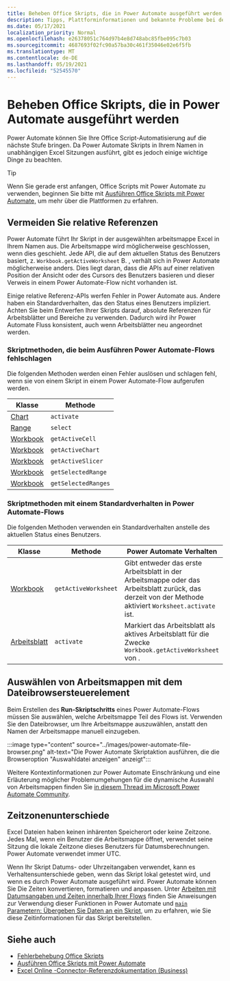 ```yaml
---
title: Beheben Office Skripts, die in Power Automate ausgeführt werden
description: Tipps, Plattforminformationen und bekannte Probleme bei der Integration zwischen Office Skripts und Power Automate.
ms.date: 05/17/2021
localization_priority: Normal
ms.openlocfilehash: e26378051c764d97b4e8d748abc85fbe095c7b03
ms.sourcegitcommit: 4687693f02fc90a57ba30c461f35046e02e6f5fb
ms.translationtype: MT
ms.contentlocale: de-DE
ms.lasthandoff: 05/19/2021
ms.locfileid: "52545570"
---
```

# <a name="troubleshoot-office-scripts-running-in-power-automate"></a>Beheben Office Skripts, die in Power Automate ausgeführt werden

Power Automate können Sie Ihre Office Script-Automatisierung auf die nächste Stufe bringen. Da Power Automate Skripts in Ihrem Namen in unabhängigen Excel Sitzungen ausführt, gibt es jedoch einige wichtige Dinge zu beachten.

> [!TIP]
> Wenn Sie gerade erst anfangen, Office Scripts mit Power Automate zu verwenden, beginnen Sie bitte mit [Ausführen Office Skripts mit Power Automate,](../develop/power-automate-integration.md) um mehr über die Plattformen zu erfahren.

## <a name="avoid-relative-references"></a>Vermeiden Sie relative Referenzen

Power Automate führt Ihr Skript in der ausgewählten arbeitsmappe Excel in Ihrem Namen aus. Die Arbeitsmappe wird möglicherweise geschlossen, wenn dies geschieht. Jede API, die auf dem aktuellen Status des Benutzers basiert, z. `Workbook.getActiveWorksheet` B. , verhält sich in Power Automate möglicherweise anders. Dies liegt daran, dass die APIs auf einer relativen Position der Ansicht oder des Cursors des Benutzers basieren und dieser Verweis in einem Power Automate-Flow nicht vorhanden ist.

Einige relative Referenz-APIs werfen Fehler in Power Automate aus. Andere haben ein Standardverhalten, das den Status eines Benutzers impliziert. Achten Sie beim Entwerfen Ihrer Skripts darauf, absolute Referenzen für Arbeitsblätter und Bereiche zu verwenden. Dadurch wird ihr Power Automate Fluss konsistent, auch wenn Arbeitsblätter neu angeordnet werden.

### <a name="script-methods-that-fail-when-run-power-automate-flows"></a>Skriptmethoden, die beim Ausführen Power Automate-Flows fehlschlagen

Die folgenden Methoden werden einen Fehler auslösen und schlagen fehl, wenn sie von einem Skript in einem Power Automate-Flow aufgerufen werden.

| Klasse | Methode |
|--|--|
| [Chart](/javascript/api/office-scripts/excelscript/excelscript.chart) | `activate` |
| [Range](/javascript/api/office-scripts/excelscript/excelscript.range) | `select` |
| [Workbook](/javascript/api/office-scripts/excelscript/excelscript.workbook) | `getActiveCell` |
| [Workbook](/javascript/api/office-scripts/excelscript/excelscript.workbook) | `getActiveChart` |
| [Workbook](/javascript/api/office-scripts/excelscript/excelscript.workbook) | `getActiveSlicer` |
| [Workbook](/javascript/api/office-scripts/excelscript/excelscript.workbook) | `getSelectedRange` |
| [Workbook](/javascript/api/office-scripts/excelscript/excelscript.workbook) | `getSelectedRanges` |

### <a name="script-methods-with-a-default-behavior-in-power-automate-flows"></a>Skriptmethoden mit einem Standardverhalten in Power Automate-Flows

Die folgenden Methoden verwenden ein Standardverhalten anstelle des aktuellen Status eines Benutzers.

| Klasse | Methode | Power Automate Verhalten |
|--|--|--|
| [Workbook](/javascript/api/office-scripts/excelscript/excelscript.workbook) | `getActiveWorksheet` | Gibt entweder das erste Arbeitsblatt in der Arbeitsmappe oder das Arbeitsblatt zurück, das derzeit von der Methode aktiviert `Worksheet.activate` ist. |
| [Arbeitsblatt](/javascript/api/office-scripts/excelscript/excelscript.worksheet) | `activate` | Markiert das Arbeitsblatt als aktives Arbeitsblatt für die Zwecke `Workbook.getActiveWorksheet` von . |

## <a name="select-workbooks-with-the-file-browser-control"></a>Auswählen von Arbeitsmappen mit dem Dateibrowsersteuerelement

Beim Erstellen des **Run-Skriptschritts** eines Power Automate-Flows müssen Sie auswählen, welche Arbeitsmappe Teil des Flows ist. Verwenden Sie den Dateibrowser, um Ihre Arbeitsmappe auszuwählen, anstatt den Namen der Arbeitsmappe manuell einzugeben.

:::image type="content" source="../images/power-automate-file-browser.png" alt-text="Die Power Automate Skriptaktion ausführen, die die Browseroption &quot;Auswahldatei anzeigen&quot; anzeigt":::

Weitere Kontextinformationen zur Power Automate Einschränkung und eine Erläuterung möglicher Problemumgehungen für die dynamische Auswahl von Arbeitsmappen finden Sie [in diesem Thread im Microsoft Power Automate Community](https://powerusers.microsoft.com/t5/Power-Automate-Ideas/Allow-for-dynamic-quot-file-quot-value-for-excel-quot-get-a-row/idi-p/103091#).

## <a name="time-zone-differences"></a>Zeitzonenunterschiede

Excel Dateien haben keinen inhärenten Speicherort oder keine Zeitzone. Jedes Mal, wenn ein Benutzer die Arbeitsmappe öffnet, verwendet seine Sitzung die lokale Zeitzone dieses Benutzers für Datumsberechnungen. Power Automate verwendet immer UTC.

Wenn Ihr Skript Datums- oder Uhrzeitangaben verwendet, kann es Verhaltensunterschiede geben, wenn das Skript lokal getestet wird, und wenn es durch Power Automate ausgeführt wird. Power Automate können Sie Die Zeiten konvertieren, formatieren und anpassen. Unter [Arbeiten mit Datumsangaben und Zeiten innerhalb Ihrer Flows](https://flow.microsoft.com/blog/working-with-dates-and-times/) finden Sie Anweisungen zur Verwendung dieser Funktionen in Power Automate und [ `main` Parametern: Übergeben Sie Daten an ein Skript,](../develop/power-automate-integration.md#main-parameters-pass-data-to-a-script) um zu erfahren, wie Sie diese Zeitinformationen für das Skript bereitstellen.

## <a name="see-also"></a>Siehe auch

- [Fehlerbehebung Office Skripts](troubleshooting.md)
- [Ausführen Office Skripts mit Power Automate](../develop/power-automate-integration.md)
- [Excel Online -Connector-Referenzdokumentation (Business)](/connectors/excelonlinebusiness/)
